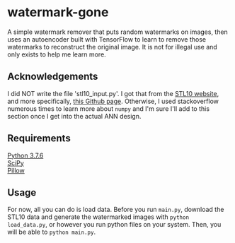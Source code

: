 # watermark-gone
A simple watermark remover that puts random watermarks on images, then uses an autoencoder built with TensorFlow to learn to remove those watermarks to reconstruct the original image. It is not for illegal use and only exists to help me learn more.

## Acknowledgements
I did NOT write the file 'stl10_input.py'. I got that from the [STL10 website](http://ai.stanford.edu/~acoates/stl10/), and more specifically,  [this Github page](https://github.com/mttk/STL10/blob/master/stl10_input.py). Otherwise, I used stackoverflow numerous times to learn more about `numpy` and I'm sure I'll add to this section once I get into the actual ANN design.

## Requirements
[Python 3.7.6](https://www.python.org/downloads/release/python-376/)  
[SciPy](https://scipy.org/install.html)  
[Pillow](https://pillow.readthedocs.io/en/stable/installation.html)  

## Usage
For now, all you can do is load data. Before you run `main.py`, download the STL10 data and generate the watermarked images with `python load_data.py`, or however you run python files on your system. Then, you will be able to `python main.py`.
